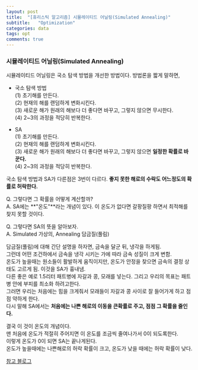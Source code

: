 ```yaml
---
layout: post
title:  "[휴리스틱 알고리즘] 시뮬레이티드 어닐링(Simulated Annealing)"
subtitle:   "Optimization"
categories: data
tags: opt
comments: true
---
```



### 시뮬레이티드 어닐링(Simulated Annealing)

시뮬레이티드 어닐링은 국소 탐색 방법을 개선한 방법이다. 방법론을 짧게 말하면,  
  
  
- 국소 탐색 방법  
  (1) 초기해를 만든다.  
  (2) 현재의 해를 랜덤하게 변화시킨다.  
  (3) 새로운 해가 원래의 해보다 더 좋다면 바꾸고, 그렇지 않으면 무시한다.  
  (4) 2~3의 과정을 적당히 반복한다.  
  
  
- SA  
  (1) 초기해를 만든다.  
  (2) 현재의 해를 랜덤하게 변화시킨다.   
  (3) 새로운 해가 원래의 해보다 더 좋다면 바꾸고, 그렇지 않으면 **일정한 확률로 바꾼다.**  
  (4) 2~3의 과정을 적당히 반복한다.   

     
  
국소 탐색 방법과 SA가 다른점은 3번이 다르다. **좋지 못한 해로의 수락도 어느정도의 확률로 허락한다.**  
  
    
Q. 그렇다면 그 확률을 어떻게 계산할까?  
A. SA에는 **"온도"**라는 개념이 있다. 이 온도가 없다면 갈팡질팡 하면서 최적해를 찾지 못할 것이다.  
  
    
Q. 그렇다면 SA의 뜻을 알아보자.  
A. Simulated 가상의, Annealing 담금질(풀림)   
  
    
담금질(풀림)에 대해 간단 설명을 하자면, 금속을 달군 뒤, 냉각을 하게됨.  
그런데 어떤 조건하에서 금속을 냉각 시키는 가에 따라 금속 성질이 크게 변함.  
온도가 높을때는 원소들이 활발하게 움직이지만, 온도가 안정을 찾으면 금속의 결정 상태도 고르게 됨. 이것을 SA가 흉내냄.  
다른 좋은 예로 1.5리터 패트병에 자갈과 콩, 모래를 넣는다. 그리고 우리의 목표는 패트병 안에 부피를 최소화 하려고한다.   
그러면 우리는 처음에는 힘을 크게줘서 모래들이 자갈과 콩 사이로 잘 들어가게 하고 점점 약하게 한다.   
다시 말해 SA에서는 **처음에는 나쁜 해로의 이동을 큰확률로 주고, 점점 그 확률을 줄인다.**  
  
결국 이 것이 온도의 개념이다.  
맨 처음에 온도가 적절히 주어지면 이 온도를 조금씩 줄여나가서 0이 되도록한다.  
이렇게 온도가 0이 되면 SA는 끝나게된다.   
온도가 높을때에는 나쁜해로의 허락 확률이 크고, 온도가 낮을 때에는 허락 확률이 낮다.  
  
    
  
    
[참고 블로그](https://dlucky.tistory.com/36)
